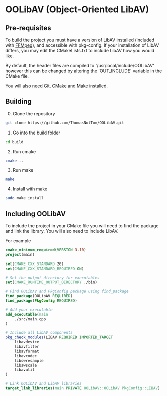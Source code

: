 # OOLibAV (Object-Oriented LibAV)

## Pre-requisites

To build the project you must have a version of LibAV installed (included with [FFMpeg](https://ffmpeg.org)), and accessible with pkg-config. If your installation of LibAV differs, you may edit the CMakeLists.txt to include LibAV how you would like.

By default, the header files are compiled to '/usr/local/include/OOLibAV' however this can be changed by altering the 'OUT_INCLUDE' variable in the CMake file.

You will also need [Git](https://git-scm.com), [CMake](https://cmake.org) and [Make](https://www.gnu.org/software/make/manual/make.html) installed.

## Building

0. Clone the repository

```bash
git clone https://github.com/ThomasNotTom/OOLibAV.git
```

1. Go into the build folder
```bash
cd build
```

2. Run cmake
```bash
cmake ..
```

3. Run make
```bash
make
```

4. Install with make
```bash
sudo make install
```

## Including OOLibAV
To include the project in your CMake file you will need to find the package and link the library. You will also need to include LibAV.

For example

```CMake
cmake_minimum_required(VERSION 3.10)
project(main)

set(CMAKE_CXX_STANDARD 20)
set(CMAKE_CXX_STANDARD_REQUIRED ON)

# Set the output directory for executables
set(CMAKE_RUNTIME_OUTPUT_DIRECTORY ./bin)

# Find OOLibAV and PkgConfig package using find_package
find_package(OOLibAV REQUIRED)
find_package(PkgConfig REQUIRED)

# Add your executable
add_executable(main 
    ./src/main.cpp
)

# Include all LibAV components
pkg_check_modules(LIBAV REQUIRED IMPORTED_TARGET
    libavdevice
    libavfilter
    libavformat
    libavcodec
    libswresample
    libswscale
    libavutil
)

# Link OOLibAV and LibAV libraries
target_link_libraries(main PRIVATE OOLibAV::OOLibAV PkgConfig::LIBAV)

```